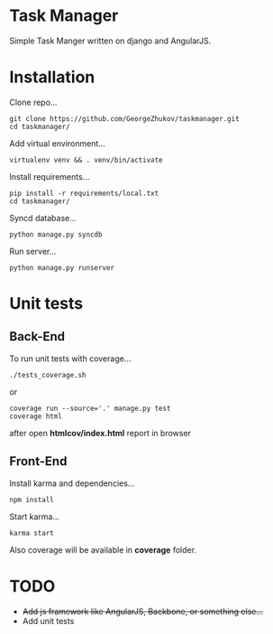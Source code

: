 # Task Manager
Simple Task Manger written on django and AngularJS.


# Installation


Clone repo...

    git clone https://github.com/GeorgeZhukov/taskmanager.git
    cd taskmanager/
    
Add virtual environment...
  
    virtualenv venv && . venv/bin/activate
    
Install requirements...
    
    pip install -r requirements/local.txt
    cd taskmanager/
    
Syncd database...

    python manage.py syncdb
    
Run server...

    python manage.py runserver

# Unit tests

## Back-End
To run unit tests with coverage...

    ./tests_coverage.sh

or

    coverage run --source='.' manage.py test
    coverage html

after open **htmlcov/index.html** report in browser

## Front-End

Install karma and dependencies...

    npm install
    
Start karma...

    karma start
    
Also coverage will be available in **coverage** folder.
    
# TODO
- ~~Add js framework like AngularJS, Backbone, or something else...~~
- Add unit tests
